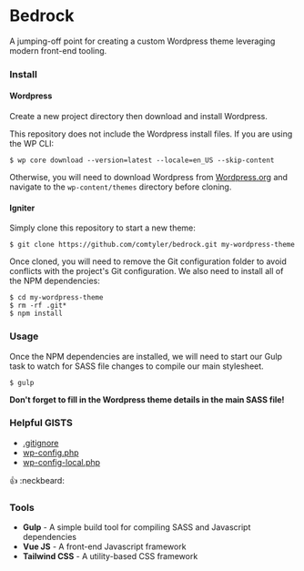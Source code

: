 # Bedrock

A jumping-off point for creating a custom Wordpress theme leveraging modern front-end tooling.

### Install


#### Wordpress

Create a new project directory then download and install Wordpress.

This repository does not include the Wordpress install files. If you are using the WP CLI:

```
$ wp core download --version=latest --locale=en_US --skip-content
```

Otherwise, you will need to download Wordpress from [Wordpress.org](https://wordpress.org/download/) and navigate to the `wp-content/themes` directory before cloning.

#### Igniter

Simply clone this repository to start a new theme:

```
$ git clone https://github.com/comtyler/bedrock.git my-wordpress-theme
```

Once cloned, you will need to remove the Git configuration folder to avoid conflicts with the project's Git configuration. We also need to install all of the NPM dependencies:

```
$ cd my-wordpress-theme
$ rm -rf .git*
$ npm install
```


### Usage

Once the NPM dependencies are installed, we will need to start our Gulp task to watch for SASS file changes to compile our main stylesheet.

```
$ gulp
```

**Don't forget to fill in the Wordpress theme details in the main SASS file!**

### Helpful GISTS

- [.gitignore](https://gist.github.com/comtyler/40fb0452f58ae1ae66cd6e8b2a11c57d)
- [wp-config.php](https://gist.github.com/comtyler/56b0f8b8b89f592fd30f3b46c0bfbaa6)
- [wp-config-local.php](https://gist.github.com/comtyler/a8b77f261a4b4e26837788c4f1c742b8)

:thumbsup: :neckbeard:

### Tools

- **Gulp** - A simple build tool for compiling SASS and Javascript dependencies
- **Vue JS** - A front-end Javascript framework
- **Tailwind CSS** - A utility-based CSS framework
